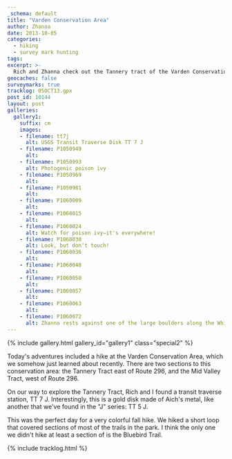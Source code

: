 ```yaml
---
_schema: default
title: "Varden Conservation Area"
author: Zhanna
date: 2013-10-05
categories:
  - hiking
  - survey mark hunting
tags:
excerpt: >-
  Rich and Zhanna check out the Tannery tract of the Varden Conservation area. It was a beautiful fall day for a hike!
geocaches: false
surveymarks: true
tracklog: 05OCT13.gpx
post_id: 10144
layout: post
galleries:
  gallery1:
    suffix: cm
    images:
    - filename: tt7j
      alt: USGS Transit Traverse Disk TT 7 J
    - filename: P1050949
      alt: 
    - filename: P1050993
      alt: Photogenic poison ivy
    - filename: P1050969
      alt: 
    - filename: P1050981
      alt: 
    - filename: P1060009
      alt: 
    - filename: P1060015
      alt:  
    - filename: P1060024
      alt: Watch for poison ivy—it's everywhere!    
    - filename: P1060030
      alt: Look, but don't touch!
    - filename: P1060036
      alt:  
    - filename: P1060048
      alt: 
    - filename: P1060050
      alt:  
    - filename: P1060057  
      alt: 
    - filename: P1060063
      alt:  
    - filename: P1060072
      alt: Zhanna rests against one of the large boulders along the Whitetail Trail.    
---
```


{% include gallery.html gallery_id="gallery1" class="special2" %}

Today's adventures included a hike at the Varden Conservation Area, which we somehow just learned about recently. There are two sections to this conservation area: the Tannery Tract east of Route 296, and the Mid Valley Tract, west of Route 296. 

On our way to explore the Tannery Tract, Rich and I found a transit traverse station, TT 7 J. Interestingly, this is a gold disk made of Aich's metal, like another that we've found in the "J" series: TT 5 J. 

This was the perfect day for a very colorful fall hike. We hiked a short loop that covered sections of most of the trails in the park. I think the only one we didn't hike at least a section of is the Bluebird Trail.

{% include tracklog.html %}